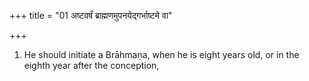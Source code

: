 +++
title = "01 अष्टवर्षं ब्राह्मणमुपनयेद्गर्भाष्टमे वा"

+++
1. He should initiate a Brāhmaṇa, when he is eight years old, or in the eighth year after the conception,
